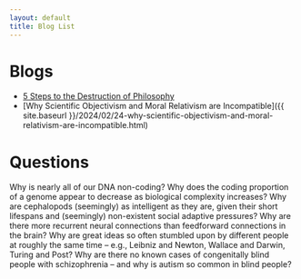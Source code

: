```yaml
---
layout: default
title: Blog List
---
```

# Blogs
- [5 Steps to the Destruction of Philosophy](blog-5steps.html)
- [Why Scientific Objectivism and Moral Relativism are Incompatible]({{ site.baseurl }}/2024/02/24-why-scientific-objectivism-and-moral-relativism-are-incompatible.html)


# Questions

Why is nearly all of our DNA non-coding? Why does the coding proportion of a genome appear to decrease as
biological complexity increases? Why are cephalopods (seemingly) as intelligent as they are, given their
short lifespans and (seemingly) non-existent social adaptive pressures? Why are there more recurrent neural
connections than feedforward connections in the brain? Why are great ideas so often stumbled upon by
different people at roughly the same time – e.g., Leibniz and Newton, Wallace and Darwin, Turing and Post? Why
are there no known cases of congenitally blind people with schizophrenia – and why is autism so common in
blind people?
